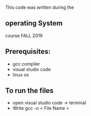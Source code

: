 This code was written during the <h2> operating System </h2> course FALL 2019 

## Prerequisites:
+ gcc compiler
+ visual studio code
+ linux os

## To run the files
+ open visual studio code -> terminal 
+ Write gcc -o < File Name > 

